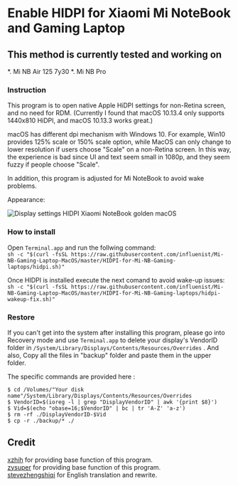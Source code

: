 # Enable HIDPI for Xiaomi Mi NoteBook and Gaming Laptop

## This method is currently tested and working on
*. Mi NB Air 125 7y30
*. Mi NB Pro

### Instruction

This program is to open native Apple HiDPI settings for non-Retina screen, and no need for RDM. (Currently I found that macOS 10.13.4 only supports 1440x810 HiDPI, and macOS 10.13.3 works great.)

macOS has different dpi mechanism with Windows 10. For example, Win10 provides 125% scale or 150% scale option, while MacOS can only change to lower resolution if users choose "Scale" on a non-Retina screen. In this way, the experience is bad since UI and text seem small in 1080p, and they seem fuzzy if people choose "Scale".

In addition, this program is adjusted for Mi NoteBook to avoid wake problems.

Appearance:

![Display settings HIDPI Xiaomi NoteBook golden macOS](https://github.com/influenist/Mi-NB-Gaming-Laptop-MacOS/raw/master/HIDPI-for-Mi-NB-Gaming-laptops/hidpi-settings-screen.png)

### How to install

Open `Terminal.app` and run the follwing command:<br>
`sh -c "$(curl -fsSL https://raw.githubusercontent.com/influenist/Mi-NB-Gaming-Laptop-MacOS/master/HIDPI-for-Mi-NB-Gaming-laptops/hidpi.sh)"`

Once HIDPI is installed execute the next comand to avoid wake-up issues:<br>
`sh -c "$(curl -fsSL https://raw.githubusercontent.com/influenist/Mi-NB-Gaming-Laptop-MacOS/master/HIDPI-for-Mi-NB-Gaming-laptops/hidpi-wakeup-fix.sh)"`

### Restore

If you can't get into the system after installing this program, please go into Recovery mode and use `Terminal.app` to delete your display's VendorID folder in  `/System/Library/Displays/Contents/Resources/Overrides` . And also, Copy all the files in "backup" folder and paste them in the upper folder.

The specific commands are provided here :
```
$ cd /Volumes/"Your disk name"/System/Library/Displays/Contents/Resources/Overrides
$ VendorID=$(ioreg -l | grep "DisplayVendorID" | awk '{print $8}')
$ Vid=$(echo "obase=16;$VendorID" | bc | tr 'A-Z' 'a-z')
$ rm -rf ./DisplayVendorID-$Vid
$ cp -r ./backup/* ./
```

## Credit
[xzhih](https://github.com/xzhih) for providing base function of this program.<br>
[zysuper](https://github.com/zysuper) for providing base function of this program.<br>
[stevezhengshiqi](https://github.com/stevezhengshiqi) for English translation and rewrite.
